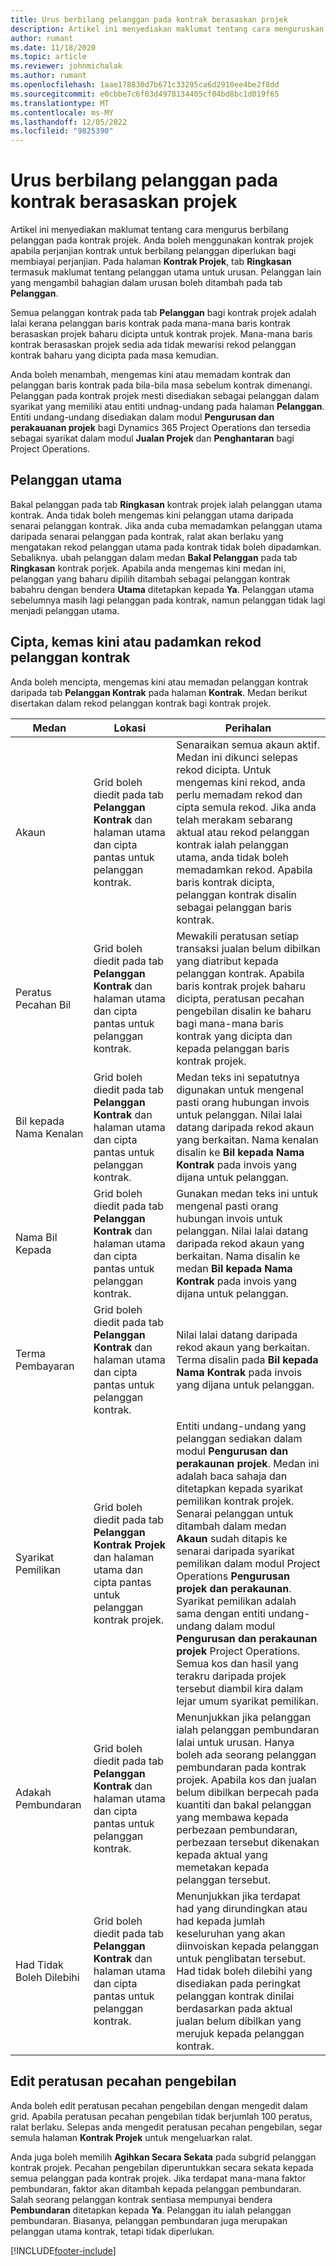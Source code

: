 ```yaml
---
title: Urus berbilang pelanggan pada kontrak berasaskan projek
description: Artikel ini menyediakan maklumat tentang cara menguruskan berbilang pelanggan pada kontrak berasaskan projek.
author: rumant
ms.date: 11/18/2020
ms.topic: article
ms.reviewer: johnmichalak
ms.author: rumant
ms.openlocfilehash: 1aae178830d7b671c33295ca6d2910ee4be2f8dd
ms.sourcegitcommit: e0cbbe7c6f03d4978134405cf04bd8bc1d019f65
ms.translationtype: MT
ms.contentlocale: ms-MY
ms.lasthandoff: 12/05/2022
ms.locfileid: "9825390"
---
```

# <a name="manage-multiple-customers-on-project-based-contracts"></a>Urus berbilang pelanggan pada kontrak berasaskan projek

Artikel ini menyediakan maklumat tentang cara mengurus berbilang pelanggan pada kontrak projek. Anda boleh menggunakan kontrak projek apabila perjanjian kontrak untuk berbilang pelanggan diperlukan bagi membiayai perjanjian. Pada halaman **Kontrak Projek**, tab **Ringkasan** termasuk maklumat tentang pelanggan utama untuk urusan. Pelanggan lain yang mengambil bahagian dalam urusan boleh ditambah pada tab **Pelanggan**.

Semua pelanggan kontrak pada tab **Pelanggan** bagi kontrak projek adalah lalai kerana pelanggan baris kontrak pada mana-mana baris kontrak berasaskan projek baharu dicipta untuk kontrak projek. Mana-mana baris kontrak berasaskan projek sedia ada tidak mewarisi rekod pelanggan kontrak baharu yang dicipta pada masa kemudian.

Anda boleh menambah, mengemas kini atau memadam kontrak dan pelanggan baris kontrak pada bila-bila masa sebelum kontrak dimenangi. Pelanggan pada kontrak projek mesti disediakan sebagai pelanggan dalam syarikat yang memiliki atau entiti undnag-undang pada halaman **Pelanggan**. Entiti undang-undang disediakan dalam modul **Pengurusan dan perakauanan projek** bagi Dynamics 365 Project Operations dan tersedia sebagai syarikat dalam modul **Jualan Projek** dan **Penghantaran** bagi Project Operations.

## <a name="primary-customers"></a>Pelanggan utama

Bakal pelanggan pada tab **Ringkasan** kontrak projek ialah pelanggan utama kontrak. Anda tidak boleh mengemas kini pelanggan utama daripada senarai pelanggan kontrak. Jika anda cuba memadamkan pelanggan utama daripada senarai pelanggan pada kontrak, ralat akan berlaku yang mengatakan rekod pelanggan utama pada kontrak tidak boleh dipadamkan. Sebaliknya. ubah pelanggan dalam medan **Bakal Pelanggan** pada tab **Ringkasan** kontrak porjek. Apabila anda mengemas kini medan ini, pelanggan yang baharu dipilih ditambah sebagai pelanggan kontrak babahru dengan bendera **Utama** ditetapkan kepada **Ya**. Pelanggan utama sebelumnya masih lagi pelanggan pada kontrak, namun pelanggan tidak lagi menjadi pelanggan utama.

## <a name="create-update-or-delete-a-contract-customer-record"></a>Cipta, kemas kini atau padamkan rekod pelanggan kontrak

Anda boleh mencipta, mengemas kini atau memadan pelanggan kontrak daripada tab **Pelanggan Kontrak** pada halaman **Kontrak**. Medan berikut disertakan dalam rekod pelanggan kontrak bagi kontrak projek.

| **Medan** | **Lokasi** | **Perihalan** | 
| --- | --- | --- | 
| Akaun | Grid boleh diedit pada tab **Pelanggan Kontrak** dan halaman utama dan cipta pantas untuk pelanggan kontrak. | Senaraikan semua akaun aktif. Medan ini dikunci selepas rekod dicipta. Untuk mengemas kini rekod, anda perlu memadam rekod dan cipta semula rekod. Jika anda telah merakam sebarang aktual atau rekod pelanggan kontrak ialah pelanggan utama, anda tidak boleh memadamkan rekod. Apabila baris kontrak dicipta, pelanggan kontrak disalin sebagai pelanggan baris kontrak. |
| Peratus Pecahan Bil | Grid boleh diedit pada tab **Pelanggan Kontrak** dan halaman utama dan cipta pantas untuk pelanggan kontrak. | Mewakili peratusan setiap transaksi jualan belum dibilkan yang diatribut kepada pelanggan kontrak. Apabila baris kontrak projek baharu dicipta, peratusan pecahan pengebilan disalin ke baharu bagi mana-mana baris kontrak yang dicipta dan kepada pelanggan baris kontrak projek. |
| Bil kepada Nama Kenalan | Grid boleh diedit pada tab **Pelanggan Kontrak** dan halaman utama dan cipta pantas untuk pelanggan kontrak. | Medan teks ini sepatutnya digunakan untuk mengenal pasti orang hubungan invois untuk pelanggan. Nilai lalai datang daripada rekod akaun yang berkaitan. Nama kenalan disalin ke **Bil kepada Nama Kontrak** pada invois yang dijana untuk pelanggan. |
| Nama Bil Kepada | Grid boleh diedit pada tab **Pelanggan Kontrak** dan halaman utama dan cipta pantas untuk pelanggan kontrak. | Gunakan medan teks ini untuk mengenal pasti orang hubungan invois untuk pelanggan. Nilai lalai datang daripada rekod akaun yang berkaitan. Nama disalin ke medan **Bil kepada Nama Kontrak** pada invois yang dijana untuk pelanggan. |
| Terma Pembayaran | Grid boleh diedit pada tab **Pelanggan Kontrak** dan halaman utama dan cipta pantas untuk pelanggan kontrak. | Nilai lalai datang daripada rekod akaun yang berkaitan. Terma disalin pada **Bil kepada Nama Kontrak** pada invois yang dijana untuk pelanggan. |
| Syarikat Pemilikan | Grid boleh diedit pada tab **Pelanggan Kontrak Projek** dan halaman utama dan cipta pantas untuk pelanggan kontrak projek. | Entiti undang-undang yang pelanggan sediakan dalam modul **Pengurusan dan perakaunan projek**. Medan ini adalah baca sahaja dan ditetapkan kepada syarikat pemilikan kontrak projek.</br>Senarai pelanggan untuk ditambah dalam medan **Akaun** sudah ditapis ke senarai daripada syarikat pemilikan dalam modul Project Operations **Pengurusan projek dan perakaunan**. Syarikat pemilikan adalah sama dengan entiti undang-undang dalam modul **Pengurusan dan perakaunan projek** Project Operations. Semua kos dan hasil yang terakru daripada projek tersebut diambil kira dalam lejar umum syarikat pemilikan. |
| Adakah Pembundaran | Grid boleh diedit pada tab **Pelanggan Kontrak** dan halaman utama dan cipta pantas untuk pelanggan kontrak. | Menunjukkan jika pelanggan ialah pelanggan pembundaran lalai untuk urusan. Hanya boleh ada seorang pelanggan pembundaran pada kontrak projek. Apabila kos dan jualan belum dibilkan berpecah pada kuantiti dan bakal pelanggan yang membawa kepada perbezaan pembundaran, perbezaan tersebut dikenakan kepada aktual yang memetakan kepada pelanggan tersebut. |
| Had Tidak Boleh Dilebihi | Grid boleh diedit pada tab **Pelanggan Kontrak** dan halaman utama dan cipta pantas untuk pelanggan kontrak. | Menunjukkan jika terdapat had yang dirundingkan atau had kepada jumlah keseluruhan yang akan diinvoiskan kepada pelanggan untuk penglibatan tersebut. Had tidak boleh dilebihi yang disediakan pada peringkat pelanggan kontrak dinilai berdasarkan pada aktual jualan belum dibilkan yang merujuk kepada pelanggan kontrak. |

## <a name="edit-billing-split-percentages"></a>Edit peratusan pecahan pengebilan

Anda boleh edit peratusan pecahan pengebilan dengan mengedit dalam grid. Apabila peratusan pecahan pengebilan tidak berjumlah 100 peratus, ralat berlaku. Selepas anda mengedit peratusan pecahan pengebilan, segar semula halaman **Kontrak Projek** untuk mengeluarkan ralat.

Anda juga boleh memilih **Agihkan Secara Sekata** pada subgrid pelanggan kontrak projek. Pecahan pengebilan diperuntukkan secara sekata kepada semua pelanggan pada kontrak projek. Jika terdapat mana-mana faktor pembundaran, faktor akan ditambah kepada pelanggan pembundaran. Salah seorang pelanggan kontrak sentiasa mempunyai bendera **Pembundaran** ditetapkan kepada **Ya**. Pelanggan itu ialah pelanggan pembundaran. Biasanya, pelanggan pembundaran juga merupakan pelanggan utama kontrak, tetapi tidak diperlukan.


[!INCLUDE[footer-include](../includes/footer-banner.md)]
